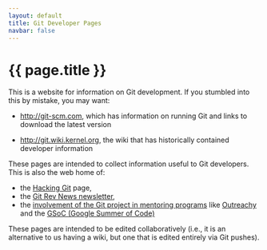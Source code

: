 ```yaml
---
layout: default
title: Git Developer Pages
navbar: false
---
```


# {{ page.title }}

This is a website for information on Git development. If you
stumbled into this by mistake, you may want:

  - <http://git-scm.com>, which has information on running
    Git and links to download the latest version

  - <http://git.wiki.kernel.org>, the wiki that has historically
    contained developer information

These pages are intended to collect information useful to Git
developers. This is also the web home of:

  - the [Hacking Git](https://git.github.io/Hacking-Git/) page,
  - the [Git Rev News newsletter](https://git.github.io/rev_news/),
  - the [involvement of the Git project in mentoring programs](https://git.github.io/General-Application-Information/)
    like [Outreachy](https://www.outreachy.org/) and the
    [GSoC (Google Summer of Code)](https://summerofcode.withgoogle.com/)

These pages are intended to be edited collaboratively (i.e., it is an
alternative to us having a wiki, but one that is edited entirely via Git
pushes).
